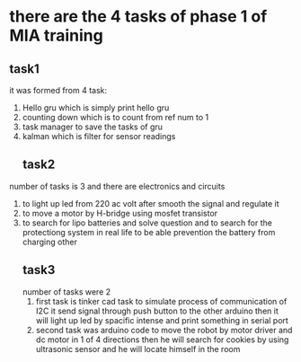 # there are the 4 tasks of phase 1 of MIA training
## task1
it was formed from 4 task:
1. Hello gru which is simply print hello gru
1. counting down which is to count from ref num to 1
1. task manager to save the tasks of gru
1. kalman which is filter for sensor readings
   ## task2
number of tasks is 3 and there are electronics and circuits
   1. to light up led from 220 ac volt after smooth the signal and regulate it
   1. to move a motor by H-bridge using mosfet transistor
   1. to search for lipo batteries and solve question and to search for the protectiong system in real life to be able prevention the battery from charging other
      ## task3
      number of tasks were 2
      1. first task is tinker cad task to simulate process of communication of I2C it send signal through push button to the other arduino then it will light up led by spacific intense and print something in serial port
      1. second task was arduino code to move the robot by motor driver and dc motor in 1 of 4 directions then he will search for cookies by using ultrasonic sensor and he will locate himself in the  room
      
   
